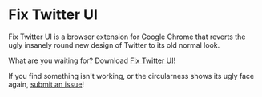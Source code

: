# Fix Twitter UI

Fix Twitter UI is a browser extension for Google Chrome that reverts the ugly insanely round new design of Twitter to its old normal look.

What are you waiting for? Download [Fix Twitter UI](https://goo.gl/TyeQcN)!

If you find something isn't working, or the circularness shows its ugly face again, [submit an issue](https://github.com/jbw91/fix-twitter-ui/issues)!